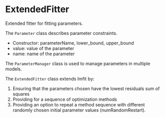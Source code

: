 # ExtendedFitter
Extended fitter for fitting parameters.

The ``Parameter`` class describes parameter constraints.
* Constructor: parameterName, lower_bound, upper_bound
* value: value of the parameter
* name: name of the parameter

The ``ParameterManager`` class is used to manage parameters in multiple models.

The ``ExtendedFitter`` class extends lmfit by:
1. Ensuring that the parameters chosen have the lowest residuals sum of squares
2. Providing for a sequence of optimization methods
3. Providing an option to repeat a method sequence with different randomly
   chosen initial parameter values (numRandomRestart).
